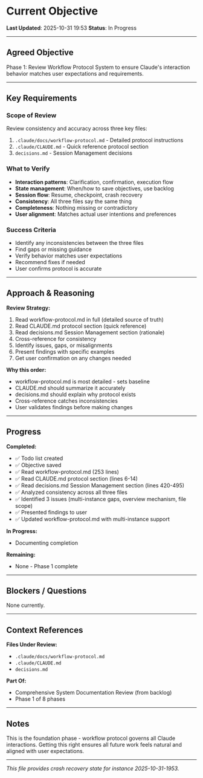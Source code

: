 # Current Objective

**Last Updated**: 2025-10-31 19:53
**Status**: In Progress

---

## Agreed Objective

Phase 1: Review Workflow Protocol System to ensure Claude's interaction behavior matches user expectations and requirements.

---

## Key Requirements

### Scope of Review
Review consistency and accuracy across three key files:
1. `.claude/docs/workflow-protocol.md` - Detailed protocol instructions
2. `.claude/CLAUDE.md` - Quick reference protocol section
3. `decisions.md` - Session Management decisions

### What to Verify
- **Interaction patterns**: Clarification, confirmation, execution flow
- **State management**: When/how to save objectives, use backlog
- **Session flow**: Resume, checkpoint, crash recovery
- **Consistency**: All three files say the same thing
- **Completeness**: Nothing missing or contradictory
- **User alignment**: Matches actual user intentions and preferences

### Success Criteria
- Identify any inconsistencies between the three files
- Find gaps or missing guidance
- Verify behavior matches user expectations
- Recommend fixes if needed
- User confirms protocol is accurate

---

## Approach & Reasoning

**Review Strategy:**
1. Read workflow-protocol.md in full (detailed source of truth)
2. Read CLAUDE.md protocol section (quick reference)
3. Read decisions.md Session Management section (rationale)
4. Cross-reference for consistency
5. Identify issues, gaps, or misalignments
6. Present findings with specific examples
7. Get user confirmation on any changes needed

**Why this order:**
- workflow-protocol.md is most detailed - sets baseline
- CLAUDE.md should summarize it accurately
- decisions.md should explain why protocol exists
- Cross-reference catches inconsistencies
- User validates findings before making changes

---

## Progress

**Completed:**
- ✅ Todo list created
- ✅ Objective saved
- ✅ Read workflow-protocol.md (253 lines)
- ✅ Read CLAUDE.md protocol section (lines 6-14)
- ✅ Read decisions.md Session Management section (lines 420-495)
- ✅ Analyzed consistency across all three files
- ✅ Identified 3 issues (multi-instance gaps, overview mechanism, file scope)
- ✅ Presented findings to user
- ✅ Updated workflow-protocol.md with multi-instance support

**In Progress:**
- Documenting completion

**Remaining:**
- None - Phase 1 complete

---

## Blockers / Questions

None currently.

---

## Context References

**Files Under Review:**
- `.claude/docs/workflow-protocol.md`
- `.claude/CLAUDE.md`
- `decisions.md`

**Part Of:**
- Comprehensive System Documentation Review (from backlog)
- Phase 1 of 8 phases

---

## Notes

This is the foundation phase - workflow protocol governs all Claude interactions. Getting this right ensures all future work feels natural and aligned with user expectations.

---

*This file provides crash recovery state for instance 2025-10-31-1953.*
